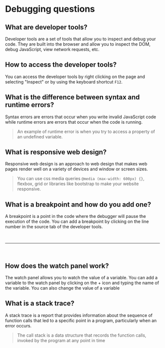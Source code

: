 # Debugging questions

## What are developer tools?

Developer tools are a set of tools that allow you to inspect and debug your code. They are built into the browser and allow you to inspect the DOM, debug JavaScript, view network requests, etc.

## How to access the developer tools?

You can access the developer tools by right clicking on the page and selecting "Inspect" or by using the keyboard shortcut `F12`.

## What is the difference between syntax and runtime errors?

Syntax errors are errors that occur when you write invalid JavaScript code while runtime errors are errors that occur when the code is running.

> An example of runtime error is when you try to access a property of an undefined variable.

## What is responsive web design?

Responsive web design is an approach to web design that makes web pages render well on a variety of devices and window or screen sizes.

> You can use css media queries `@media (max-width: 600px) {}`, flexbox, grid or libraries like bootstrap to make your website responsive.

## What is a breakpoint and how do you add one?

A breakpoint is a point in the code where the debugger will pause the execution of the code. You can add a breakpoint by clicking on the line number in the source tab of the developer tools.

&nbsp;

---

&nbsp;

## How does the watch panel work?

The watch panel allows you to watch the value of a variable. You can add a variable to the watch panel by clicking on the + icon and typing the name of the variable. You can also change the value of a variable

## What is a stack trace?

A stack trace is a report that provides information about the sequence of function calls that led to a specific point in a program, particularly when an error occurs.

> The call stack is a data structure that records the function calls, invoked by the program at any point in time
